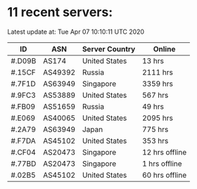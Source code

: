 # 11 recent servers:

Latest update at: Tue Apr 07 10:10:11 UTC 2020

| ID | ASN | Server Country | Online |
| -- | --- | -------------- | ------ |
| #.D09B | AS174 | United States | 13 hrs |
| #.15CF | AS49392 | Russia | 2111 hrs |
| #.7F1D | AS63949 | Singapore | 3359 hrs |
| #.9FC3 | AS53889 | United States | 567 hrs |
| #.FB09 | AS51659 | Russia | 49 hrs |
| #.E069 | AS40065 | United States | 2095 hrs |
| #.2A79 | AS63949 | Japan | 775 hrs |
| #.F7DA | AS45102 | United States | 353 hrs |
| #.CF04 | AS20473 | Singapore | 12 hrs offline |
| #.77BD | AS20473 | Singapore | 1 hrs offline |
| #.02B5 | AS45102 | United States | 60 hrs offline |

